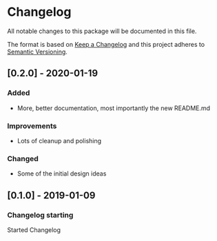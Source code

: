 # Changelog
All notable changes to this package will be documented in this file.

The format is based on [Keep a Changelog](http://keepachangelog.com/en/1.0.0/)
and this project adheres to [Semantic Versioning](http://semver.org/spec/v2.0.0.html).


## [0.2.0] - 2020-01-19

### Added
- More, better documentation, most importantly the new README.md

### Improvements
- Lots of cleanup and polishing

### Changed
- Some of the initial design ideas

## [0.1.0] - 2019-01-09

### Changelog starting

Started Changelog
